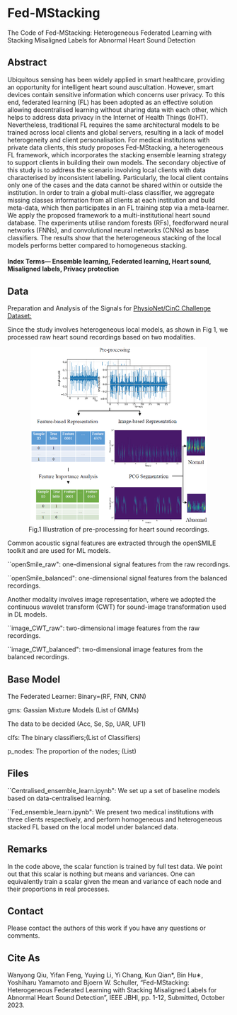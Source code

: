 # Fed-MStacking
The Code of Fed-MStacking: Heterogeneous Federated Learning with Stacking Misaligned Labels for Abnormal Heart Sound  Detection

## Abstract
Ubiquitous sensing has been widely applied in smart healthcare, providing an opportunity for intelligent heart sound auscultation. However, smart devices contain sensitive information which concerns user privacy. To this end, federated learning (FL) has been adopted as an effective solution allowing decentralised learning without sharing data with each other, which helps to address data privacy in the Internet of Health Things (IoHT). Nevertheless, traditional FL requires the same architectural models to be trained across local clients and global servers, resulting in a lack of model heterogeneity and client personalisation. For medical institutions with private data clients, this study proposes Fed-MStacking, a heterogeneous FL framework, which incorporates the stacking ensemble learning strategy to support clients in building their own models. The secondary objective of this study is to address the scenario involving local clients with data characterised by inconsistent labelling. Particularly, the local client contains only one of the cases and the data cannot be shared within or outside the institution. In order to train a global multi-class classifier, we aggregate missing classes information from all clients at each institution and build meta-data, which then participates in an FL training step via a meta-learner. We apply the proposed framework to a multi-institutional heart sound database. The experiments utilise random forests (RFs), feedforward neural networks (FNNs), and convolutional neural networks (CNNs) as base classifiers. The results show that the heterogeneous stacking of the local models performs better compared to homogeneous stacking. 

#### Index Terms— Ensemble learning, Federated learning, Heart sound, Misaligned labels, Privacy protection

## Data
Preparation and Analysis of the Signals for [PhysioNet/CinC Challenge Dataset:](https://physionet.org/content/challenge-2016/1.0.0/)

Since the study involves heterogeneous local models, as shown in Fig 1, we processed raw heart sound recordings based on two modalities. 

<div align="center">
<img src="/results/data.jpg" width="400" height="400">
</div>
<div align="center">Fig.1 Illustration of pre-processing for heart sound recordings.</div>

Common acoustic signal features are extracted through the openSMILE toolkit and are used for ML models.
   
``openSmile_raw": one-dimensional signal features from the raw recordings.

``openSmile_balanced": one-dimensional signal features from the balanced recordings.

Another modality involves image representation, where we adopted the continuous wavelet transform (CWT) for sound-image transformation used in DL models.
   
``image_CWT_raw": two-dimensional image features from the raw recordings.

``image_CWT_balanced": two-dimensional image features from the balanced recordings.

## Base Model

The Federated Learner: Binary=(RF, FNN, CNN)

gms: Gassian Mixture Models (List of GMMs)

The data to be decided (Acc, Se, Sp, UAR, UF1)

clfs: The binary classifiers;(List of Classifiers)

p_nodes: The proportion of the nodes; (List)


## Files

``Centralised_ensemble_learn.ipynb": We set up a set of baseline models based on data-centralised learning.

``Fed_ensemble_learn.ipynb": We present two medical institutions with three clients respectively, and perform homogeneous and heterogeneous stacked FL based on the local model under balanced data. 

## Remarks

In the code above, the scalar function is trained by full test data. We point out that this scalar is nothing but means and variances. One can equivalently train a scalar given the mean and variance of each node and their proportions in real processes.

## Contact

Please contact the authors of this work if you have any questions or comments.

## Cite As
Wanyong Qiu, Yifan Feng, Yuying Li, Yi Chang, Kun Qian*, Bin Hu∗, Yoshiharu Yamamoto and Bjoern W. Schuller, “Fed-MStacking: Heterogeneous Federated Learning with Stacking Misaligned Labels for Abnormal Heart Sound Detection”, IEEE JBHI, pp. 1-12, Submitted, October 2023.
